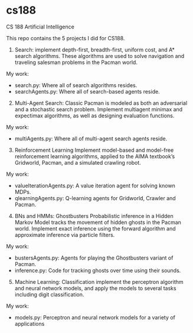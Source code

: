 # cs188
CS 188 Artificial Intelligence

This repo contains the 5 projects I did for CS188.

1. Search: 
implement depth-first, breadth-first, uniform cost, and A* search algorithms. 
These algorithms are used to solve navigation and traveling salesman problems in the Pacman world.

My work: 
- search.py:	Where all of search algorithms resides.
- searchAgents.py:	Where all of search-based agents reside.

2. Multi-Agent Search: 
Classic Pacman is modeled as both an adversarial and a stochastic search problem. 
Implement multiagent minimax and expectimax algorithms, as well as designing evaluation functions.

My work:
- multiAgents.py: Where all of multi-agent search agents reside.

3. Reinforcement Learning
Implement model-based and model-free reinforcement learning algorithms, 
applied to the AIMA textbook’s Gridworld, Pacman, and a simulated crawling robot.

My work:
- valueIterationAgents.py: A value iteration agent for solving known MDPs.
- qlearningAgents.py: Q-learning agents for Gridworld, Crawler and Pacman.

4. BNs and HMMs: Ghostbusters
Probabilistic inference in a Hidden Markov Model tracks the movement of hidden ghosts in the Pacman world. 
Implement exact inference using the forward algorithm and approximate inference via particle filters.

My work:
- bustersAgents.py: Agents for playing the Ghostbusters variant of Pacman.
- inference.py:	Code for tracking ghosts over time using their sounds.

5. Machine Learning: Classification
implement the perceptron algorithm and neural network models, 
and apply the models to several tasks including digit classification.

My work: 
- models.py: Perceptron and neural network models for a variety of applications

